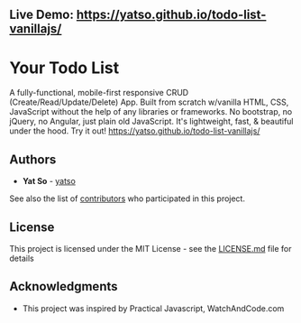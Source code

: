 ## Live Demo: https://yatso.github.io/todo-list-vanillajs/


# Your Todo List

A fully-functional, mobile-first responsive CRUD (Create/Read/Update/Delete) App. Built from scratch w/vanilla HTML, CSS, JavaScript without the help of any libraries or frameworks. No bootstrap, no jQuery, no Angular, just plain old JavaScript. It's lightweight, fast, & beautiful under the hood. Try it out! https://yatso.github.io/todo-list-vanillajs/

## Authors

* **Yat So**  - [yatso](https://github.com/yatso)

See also the list of [contributors](https://github.com/yatso/todo-list-vanillajs/contributors) who participated in this project.

## License

This project is licensed under the MIT License - see the [LICENSE.md](LICENSE.md) file for details

## Acknowledgments

* This project was inspired by Practical Javascript, WatchAndCode.com 

